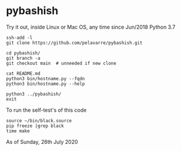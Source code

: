 # pybashish

Try it out, inside Linux or Mac OS, any time since Jun/2018 Python 3.7

    ssh-add -l
    git clone https://github.com/pelavarre/pybashish.git

    cd pybashish/
    git branch -a
    git checkout main  # unneeded if new clone

    cat README.md
    python3 bin/hostname.py --fqdn
    python3 bin/hostname.py --help

    python3 ../pybashish/
    exit

To run the self-test's of this code

    source ~/bin/black.source
    pip freeze |grep black
    time make

As of Sunday, 26th July 2020
